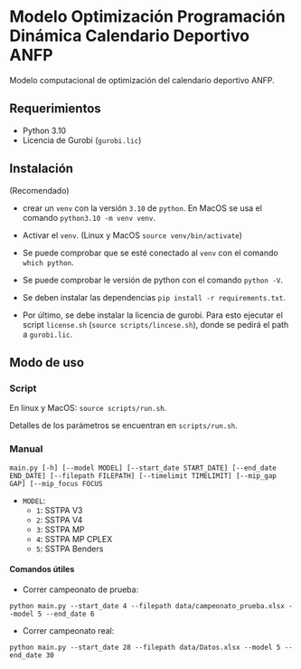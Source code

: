 # Modelo Optimización Programación Dinámica Calendario Deportivo ANFP

Modelo computacional de optimización del calendario deportivo ANFP.

## Requerimientos

- Python 3.10
- Licencia de Gurobi (`gurobi.lic`)

## Instalación

(Recomendado)

- crear un `venv` con la versión `3.10` de `python`. En MacOS se usa el comando `python3.10 -m venv venv`.
- Activar el `venv`. (Linux y MacOS `source venv/bin/activate`)
- Se puede comprobar que se esté conectado al `venv` con el comando `which python`.
- Se puede comprobar le versión de python con el comando `python -V`.

- Se deben instalar las dependencias `pip install -r requirements.txt`.
- Por último, se debe instalar la licencia de gurobi. Para esto ejecutar el script `license.sh` (`source scripts/lincese.sh`), donde se pedirá el path a `gurobi.lic`.

## Modo de uso

### Script

En linux y MacOS: `source scripts/run.sh`.

Detalles de los parámetros se encuentran en `scripts/run.sh`.

### Manual

`main.py [-h] [--model MODEL] [--start_date START_DATE] [--end_date END_DATE] [--filepath FILEPATH] [--timelimit TIMELIMIT] [--mip_gap GAP] [--mip_focus FOCUS`

- `MODEL`:
  - `1`: SSTPA V3
  - `2`: SSTPA V4
  - `3`: SSTPA MP
  - `4`: SSTPA MP CPLEX
  - `5`: SSTPA Benders

#### Comandos útiles

- Correr campeonato de prueba:

`python main.py --start_date 4 --filepath data/campeonato_prueba.xlsx --model 5 --end_date 6`

- Correr campeonato real:

`python main.py --start_date 28 --filepath data/Datos.xlsx --model 5 --end_date 30`

